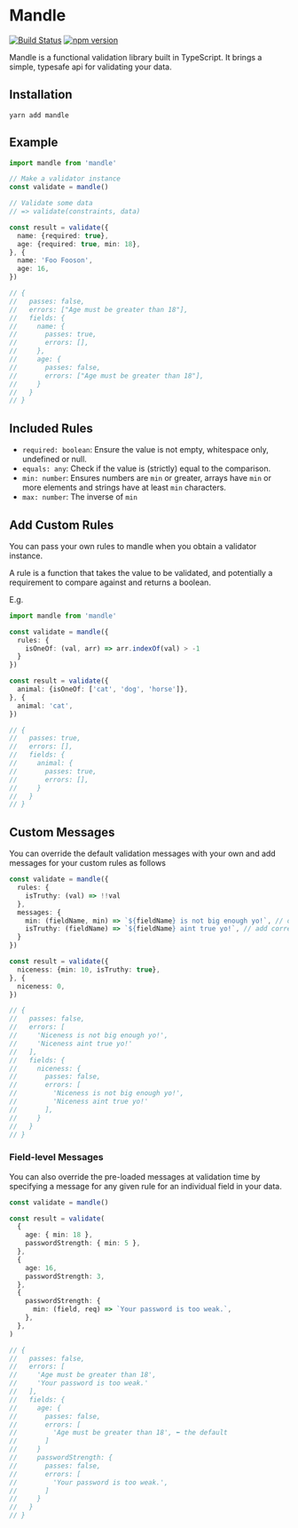 # Mandle

[![Build Status](https://semaphoreci.com/api/v1/harrygr/mandle/branches/master/badge.svg)](https://semaphoreci.com/harrygr/mandle) [![npm version](https://badge.fury.io/js/mandle.svg)](https://badge.fury.io/js/mandle)

Mandle is a functional validation library built in TypeScript. It brings a simple, typesafe api for validating your data.

## Installation

```
yarn add mandle
```

## Example

```typescript
import mandle from 'mandle'

// Make a validator instance
const validate = mandle()

// Validate some data
// => validate(constraints, data)

const result = validate({
  name: {required: true},
  age: {required: true, min: 18},
}, {
  name: 'Foo Fooson',
  age: 16,
})

// {
//   passes: false,
//   errors: ["Age must be greater than 18"],
//   fields: {
//     name: {
//       passes: true,
//       errors: [],
//     },
//     age: {
//       passes: false,
//       errors: ["Age must be greater than 18"],
//     }
//   }
// }
```

## Included Rules

- `required: boolean`: Ensure the value is not empty, whitespace only, undefined or null.
- `equals: any`: Check if the value is (strictly) equal to the comparison.
- `min: number`: Ensures numbers are `min` or greater, arrays have `min` or more elements and strings have at least `min` characters.
- `max: number`: The inverse of `min`

## Add Custom Rules

You can pass your own rules to mandle when you obtain a validator instance.

A rule is a function that takes the value to be validated, and potentially a requirement to compare against and returns a boolean.

E.g.

```typescript
import mandle from 'mandle'

const validate = mandle({
  rules: {
    isOneOf: (val, arr) => arr.indexOf(val) > -1
  }
})

const result = validate({
  animal: {isOneOf: ['cat', 'dog', 'horse']},
}, {
  animal: 'cat',
})

// {
//   passes: true,
//   errors: [],
//   fields: {
//     animal: {
//       passes: true,
//       errors: [],
//     }
//   }
// }
```

## Custom Messages

You can override the default validation messages with your own and add messages for your custom rules as follows

```typescript
const validate = mandle({
  rules: {
    isTruthy: (val) => !!val
  },
  messages: {
    min: (fieldName, min) => `${fieldName} is not big enough yo!`, // override default
    isTruthy: (fieldName) => `${fieldName} aint true yo!`, // add corresponding message for custom rule
  }
})

const result = validate({
  niceness: {min: 10, isTruthy: true},
}, {
  niceness: 0,
})

// {
//   passes: false,
//   errors: [
//     'Niceness is not big enough yo!',
//     'Niceness aint true yo!'
//   ],
//   fields: {
//     niceness: {
//       passes: false,
//       errors: [
//         'Niceness is not big enough yo!',
//         'Niceness aint true yo!'
//       ],
//     }
//   }
// }
```

### Field-level Messages

You can also override the pre-loaded messages at validation time by specifying a message for any given rule for an individual field in your data.

```typescript
const validate = mandle()

const result = validate(
  {
    age: { min: 18 },
    passwordStrength: { min: 5 },
  },
  {
    age: 16,
    passwordStrength: 3,
  },
  {
    passwordStrength: {
      min: (field, req) => `Your password is too weak.`,
    },
  },
)

// {
//   passes: false,
//   errors: [
//     'Age must be greater than 18',
//     'Your password is too weak.'
//   ],
//   fields: {
//     age: {
//       passes: false,
//       errors: [
//         'Age must be greater than 18', ⬅ the default
//       ]
//     }
//     passwordStrength: {
//       passes: false,
//       errors: [
//         'Your password is too weak.',
//       ]
//     }
//   }
// }
```